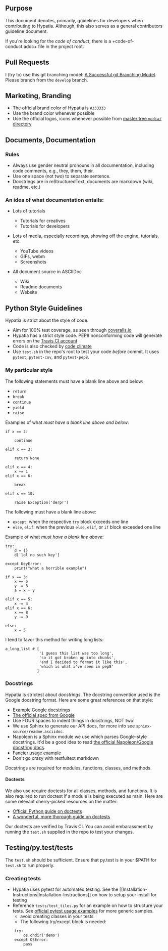 ## Purpose

This document denotes, primarily, guidelines for developers when contributing to Hypatia. Although, this also serves as a general contributors guideline document.

If you're looking for the _code of conduct_, there is a +code-of-conduct.adoc+ file in the project root.

## Pull Requests

I (try to) use this git branching model: [A Successful git Branching Model](http://nvie.com/posts/a-successful-git-branching-model/). Please branch from the `develop` branch.

## Marketing, Branding

  * The official brand color of Hypatia is `#333333`
  * Use the brand color whenever possible
  * Use the official logos, icons whenever possible from [master tree `media/` directory](https://github.com/lillian-lemmer/hypatia/tree/master/media)

## Documents, Documentation

### Rules

  * Always use gender neutral pronouns in all documentation, including code comments, e.g., they, them, their.
  * Use one space (not two) to separate sentence.
  * Docstrings are in reStructuredText, documents are markdown (wiki, readme, etc.)

### An idea of what documentation entails:

  * Lots of tutorials
    * Tutorials for creatives
    * Tutorials for developers


  * Lots of media, especially recordings, showing off the engine, tutorials, etc.
    * YouTube videos
    * GIFs, webm
    * Screenshots


  * All document source in ASCIIDoc
    * Wiki
    * Readme documents
    * Website

## Python Style Guidelines

Hypatia is strict about the style of code.

  * Aim for 100% test coverage, as seen through [coveralls.io](https://coveralls.io/r/lillian-lemmer/hypatia)
  * Hypatia has a strict style code. PEP8 nonconforming code will generate errors on the [Travis CI account](https://travis-ci.org/lillian-lemmer/hypatia)
  * Code is also checked by [code climate](https://codeclimate.com/github/lillian-lemmer/hypatia)
  * Use `test.sh` in the repo's root to test your code *before* commit. It uses `pytest`, `pytest-cov`, and `pytest-pep8`.

### My particular style

The following statements must have a blank line above and below:

  * `return`
  * `break`
  * `continue`
  * `yield`
  * `raise`

Examples of what _must have a blank line above and below_:

```
if x == 2:

    continue

elif x == 3:

    return None

elif x == 4:
    x += 1
elif x == 6:

    break

elif x == 10:

    raise Exception('derp!')
```

The following must have a blank line above:

  * `except`: when the respective `try` block exceeds one line
  * `else`, `elif`: when the previous `else`, `elif`, or `if` block exceeded one line

Example of what _must have a blank line above_:

```
try:
    d = {}
    d['lol no such key']

except KeyError:
    print("what a horrible example")

if x == 3:
    x += 5
    y -= 3
    a = x - y

elif x == 5:
    x -= 4
elif x == 6:
    x += 8
    y -= 9

else:
    x = 5
```

I tend to favor this method for writing long lists:

```
a_long_list # [
               'i guess this list was too long',
               'so it got broken up into chunks',
               'and I decided to format it like this',
               'which is what i've seen in pep8'
              ]
```

### Docstrings

Hypatia is strictest about _docstrings_. The docstring convention used is the Google docstring format. Here are some great references on that style:

  * [Example Google docstrings](http://sphinxcontrib-napoleon.readthedocs.org/en/latest/example_google.html)
  * [The official spec from Google](http://google.github.io/styleguide/pyguide.html)
  * Use FOUR spaces to indent things in docstrings, NOT two!
  * We use Sphinx to generate our API docs, for more info see `sphinx-source/readme.asciidoc`.
  * Napoleon is a Sphinx module we use which parses Google-style docstrings. It'd be a good idea to read [the official Napoleon/Google docstring docs](http://sphinxcontrib-napoleon.readthedocs.org/en/latest/).
  * [Fancier usage example](http://gki.informatik.uni-freiburg.de/teaching/ws1415/info1/docs/example.py)
  * Don't go crazy with restfultext markdown

Docstrings are required for modules, functions, classes, and methods.

#### Doctests

We also use require doctests for all classes, methods, and functions. It is also required to run doctest if a module is being executed as main. Here are some relevant cherry-picked resources on the matter:

  * [Official Python guide on doctests](https://docs.python.org/2/library/doctest.html)
  * [A wonderful, more thorough guide on doctests](http://pymotw.com/2/doctest/)

Our doctests are verified by Travis CI. You can avoid embarassment by running the `test.sh` supplied in the repo to test your changes.

## Testing/py.test/tests

The `test.sh` should be sufficient. Ensure that py.test is in your $PATH for `test.sh` to run properly.

### Creating tests
* Hypatia uses pytest for automated testing. See the [[Installation-Instructions|Installation-Instructions]] on how to setup your install for testing
* Reference `tests/test_tiles.py` for an example on how to structure your tests. See [official pytest usage examples](http://pytest.org/latest/example) for more generic samples. 
    * avoid creating classes in your tests
    * The following try/except block is needed:
```
    try:
        os.chdir('demo')
    except OSError:
        pass
```